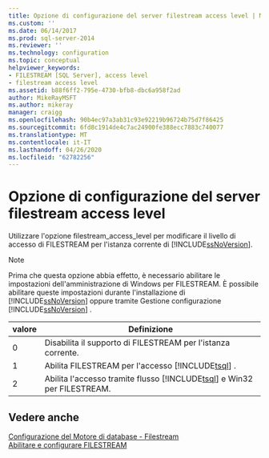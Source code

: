 ```yaml
---
title: Opzione di configurazione del server filestream access level | Microsoft Docs
ms.custom: ''
ms.date: 06/14/2017
ms.prod: sql-server-2014
ms.reviewer: ''
ms.technology: configuration
ms.topic: conceptual
helpviewer_keywords:
- FILESTREAM [SQL Server], access level
- filestream access level
ms.assetid: b88f6ff2-795e-4730-bfb8-dbc6a958f2ad
author: MikeRayMSFT
ms.author: mikeray
manager: craigg
ms.openlocfilehash: 90b4ec97a3ab31c93e92219b96724b75d7f86425
ms.sourcegitcommit: 6fd8c1914de4c7ac24900fe388ecc7883c740077
ms.translationtype: MT
ms.contentlocale: it-IT
ms.lasthandoff: 04/26/2020
ms.locfileid: "62782256"
---
```

# <a name="filestream-access-level-server-configuration-option"></a>Opzione di configurazione del server filestream access level
  Utilizzare l'opzione filestream_access_level per modificare il livello di accesso di FILESTREAM per l'istanza corrente di [!INCLUDE[ssNoVersion](../../includes/ssnoversion-md.md)].  
  
> [!NOTE]  
>  Prima che questa opzione abbia effetto, è necessario abilitare le impostazioni dell'amministrazione di Windows per FILESTREAM. È possibile abilitare queste impostazioni durante l'installazione di [!INCLUDE[ssNoVersion](../../includes/ssnoversion-md.md)] oppure tramite Gestione configurazione [!INCLUDE[ssNoVersion](../../includes/ssnoversion-md.md)] .  
  
|valore|Definizione|  
|-----------|----------------|  
|0|Disabilita il supporto di FILESTREAM per l'istanza corrente.|  
|1|Abilita FILESTREAM per l'accesso [!INCLUDE[tsql](../../includes/tsql-md.md)] .|  
|2|Abilita l'accesso tramite flusso [!INCLUDE[tsql](../../includes/tsql-md.md)] e Win32 per FILESTREAM.|  
  
## <a name="see-also"></a>Vedere anche  
 [Configurazione del Motore di database - Filestream](../../sql-server/install/database-engine-configuration-filestream.md)   
 [Abilitare e configurare FILESTREAM](../../relational-databases/blob/enable-and-configure-filestream.md)  
  
  

